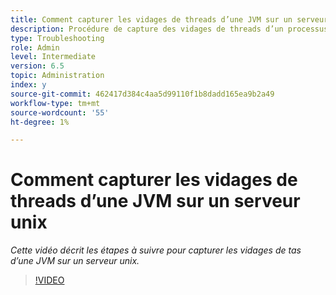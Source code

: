 ```yaml
---
title: Comment capturer les vidages de threads d’une JVM sur un serveur unix
description: Procédure de capture des vidages de threads d’un processus Java sur un serveur unix
type: Troubleshooting
role: Admin
level: Intermediate
version: 6.5
topic: Administration
index: y
source-git-commit: 462417d384c4aa5d99110f1b8dadd165ea9b2a49
workflow-type: tm+mt
source-wordcount: '55'
ht-degree: 1%

---
```



# Comment capturer les vidages de threads d’une JVM sur un serveur unix

*Cette vidéo décrit les étapes à suivre pour capturer les vidages de tas d’une JVM sur un serveur unix.*

>[!VIDEO](https://video.tv.adobe.com/v/335492?quality=9&learn=on)